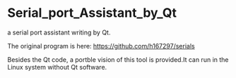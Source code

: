 # Serial_port_Assistant_by_Qt

a serial port assistant writing by Qt.

The original program is here: https://github.com/h167297/serials

Besides the Qt code, a portble vision of this tool is provided.It can run in the Linux system without Qt software.
